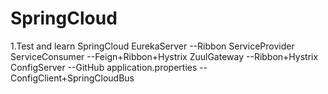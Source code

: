 # SpringCloud

1.Test and learn SpringCloud
	EurekaServer
		--Ribbon
	ServiceProvider
	ServiceConsumer
		--Feign+Ribbon+Hystrix
	ZuulGateway
		--Ribbon+Hystrix
	ConfigServer
		--GitHub application.properties
		--ConfigClient+SpringCloudBus
